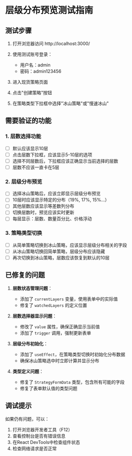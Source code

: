 # 层级分布预览测试指南

## 测试步骤

1. 打开浏览器访问 http://localhost:3000/
2. 使用测试账号登录：
   - 用户名：admin
   - 密码：admin123456

3. 进入现货策略页面
4. 点击"创建策略"按钮
5. 在策略类型下拉框中选择"冰山策略"或"慢速冰山"

## 需要验证的功能

### 1. 层数选择功能
- [ ] 默认应该显示10层
- [ ] 点击层数下拉框，应该显示5-10层的选项
- [ ] 选择不同层数后，下拉框应该正确显示当前选择的层数
- [ ] 层数不应该一直卡在5层

### 2. 层级分布预览
- [ ] 选择冰山策略后，应该立即显示层级分布预览
- [ ] 10层时应该显示特定的分布（19%, 17%, 15%...）
- [ ] 其他层数应该显示等差数列分布
- [ ] 切换层数时，预览应该实时更新
- [ ] 每层显示：层数、数量百分比、价格浮动

### 3. 策略类型切换
- [ ] 从简单策略切换到冰山策略，应该显示层级分布相关的字段
- [ ] 从冰山策略切换回简单策略，层级分布应该隐藏
- [ ] 再次切换到冰山策略，层数应该恢复到默认的10层

## 已修复的问题

1. **层数状态管理问题**：
   - 添加了 `currentLayers` 变量，使用表单中的实际值
   - 修复了 `watchedLayers` 的定义位置

2. **层数选择器显示问题**：
   - 修改了 `value` 属性，确保正确显示当前值
   - 添加了 `trigger` 调用，强制更新表单

3. **层级分布初始化**：
   - 添加了 `useEffect`，在策略类型切换时初始化分布数据
   - 确保冰山策略选中时立即计算并显示分布

4. **类型定义问题**：
   - 修复了 `StrategyFormData` 类型，包含所有可能的字段
   - 修复了表单默认值的类型问题

## 调试提示

如果仍有问题，可以：
1. 打开浏览器开发者工具（F12）
2. 查看控制台是否有错误信息
3. 在React DevTools中检查组件状态
4. 检查网络请求是否正常